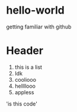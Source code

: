 # hello-world
getting familiar with github

# Header

1. this is a list
2. Idk
3. cooliooo
4. hellllooo
5. appless

'is this code'
